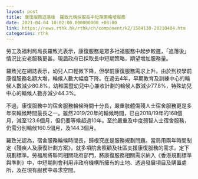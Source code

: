 ```yaml
---
layout: post
title: 康復服務追落後　羅致光稱採取長中短期策略增服務
date: 2021-04-04 10:02:00.000000000 +08:00
link: https://news.rthk.hk/rthk/ch/component/k2/1584130-20210404.htm
categories: rthk
---
```


勞工及福利局局長羅致光表示，康復服務是眾多社福服務中起步較遲，「追落後」情況比安老服務更甚。現屆政府已採取長中短期策略，期望增加服務量。

羅致光在網誌表示，幼兒人口輕微下降，但學前康復服務需求上升。由於到校學前康復服務名額大增，輪候人數大幅度下降。在過去4年，早期教育及訓練中心的輪候人數減少80.8%，幼稚園暨幼兒中心兼收計劃的輪候人數減少77.8%，特殊幼兒中心的輪候人數亦減少44.3%。

不過，康復服務中的宿舍服務輪候時間十分長，嚴重肢體傷殘人士宿舍服務更是多年來輪候時間最長之一。雖然2019/20年的輪候時間，已由2018/19年的168個月，減至123.6個月，但仍要等候超過10年。至於嚴重及中度弱智人士宿舍服務，仍需分別輪候160.5個月，及144.3個月。

羅致光認為，宿舍服務輪候時間長，歸根究底是服務規劃問題。當局用兩年時間制定《殘疾人及康復計劃方案》，就多項院舍照顧及社區支援康復服務的需求，定下規劃標準。勞福局將聯同相關政府部門，將康復服務相關需求納入《香港規劃標準與準則》中，中短期則會利用非政府機構所擁有的土地、透過發展項目及購置處所，及在現有服務中尋求空間。
